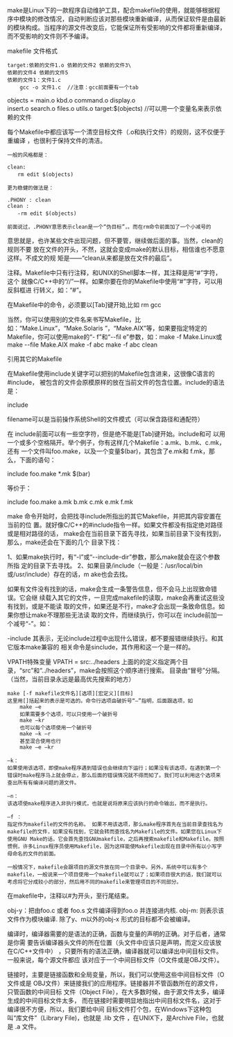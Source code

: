 make是Linux下的一款程序自动维护工具，配合makefile的使用，就能够根据程序中模块的修改情况，自动判断应该对那些模块重新编译，从而保证软件是由最新的模块构成。当程序的源文件改变后，它能保证所有受影响的文件都将重新编译，而不受影响的文件则不予编译。


makefile 文件格式
	
	target:依赖的文件1.o 依赖的文件2 依赖的文件3\
	依赖的文件4 依赖的文件5
	依赖的文件1：文件1.c
		gcc -o 文件1.c  //注意：gcc前面要有一个tab

objects = main.o kbd.o command.o display.o \
insert.o search.o files.o utils.o
	target:$(objects)    //可以用一个变量名来表示依赖的文件

	
每个Makefile中都应该写一个清空目标文件（.o和执行文件）的规则，这不仅便于重编译
，也很利于保持文件的清洁。

	一般的风格都是：

	clean:
	　　rm edit $(objects)
	
	更为稳健的做法是：

	.PHONY : clean
	clean :
	　　-rm edit $(objects)
	
	前面说过，.PHONY意思表示clean是一个“伪目标”，。而在rm命令前面加了一个小减号的
意思就是，也许某些文件出现问题，但不要管，继续做后面的事。当然，clean的规则不要
放在文件的开头，不然，这就会变成make的默认目标，相信谁也不愿意这样。不成文的规
矩是——“clean从来都是放在文件的最后”。

注释。Makefile中只有行注释，和UNIX的Shell脚本一样，其注释是用“#”字符，这个
就像C/C++中的“//”一样。如果你要在你的Makefile中使用“#”字符，可以用反斜框进
行转义，如：“\#”。

在Makefile中的命令，必须要以[Tab]键开始,比如 rm   gcc  

当然，你可以使用别的文件名来书写Makefile，比如：“Make.Linux”，“Make.Solaris
”，“Make.AIX”等，如果要指定特定的Makefile，你可以使用make的“- f”和“--fil
e”参数，如：make -f Make.Linux或make --file Make.AIX
	make -f abc
	make -f abc clean 
	
	
引用其它的Makefile

在Makefile使用include关键字可以把别的Makefile包含进来，这很像C语言的#include，
被包含的文件会原模原样的放在当前文件的包含位置。include的语法是：

include <filename>

filename可以是当前操作系统Shell的文件模式（可以保含路径和通配符）

在 include前面可以有一些空字符，但是绝不能是[Tab]键开始。include和<filename>可
以用一个或多个空格隔开。举个例子，你有这样几个Makefile：a.mk、b.mk、c.mk，还有
一个文件叫foo.make，以及一个变量$(bar)，其包含了e.mk和 f.mk，那么，下面的语句：


include foo.make *.mk $(bar)

等价于：

include foo.make a.mk b.mk c.mk e.mk f.mk

make 命令开始时，会把找寻include所指出的其它Makefile，并把其内容安置在当前的位
置。就好像C/C++的#include指令一样。如果文件都没有指定绝对路径或是相对路径的话，
make会在当前目录下首先寻找，如果当前目录下没有找到，那么，make还会在下面的几个
目录下找：

1、如果make执行时，有“-I”或“--include-dir”参数，那么make就会在这个参数所指
定的目录下去寻找。
2、如果目录<prefix>/include（一般是：/usr/local/bin或/usr/include）存在的话，m
ake也会去找。

如果有文件没有找到的话，make会生成一条警告信息，但不会马上出现致命错误。它会继
续载入其它的文件，一旦完成makefile的读取，make会再重试这些没有找到，或是不能读
取的文件，如果还是不行，make才会出现一条致命信息。如果你想让make不理那些无法读
取的文件，而继续执行，你可以在 include前加一个减号“-”。如：

-include <filename>
其表示，无论include过程中出现什么错误，都不要报错继续执行。和其它版本make兼容的
相关命令是sinclude，其作用和这一个是一样的。

VPATH特殊变量
VPATH = src:../headers
上面的的定义指定两个目录，“src”和“../headers”，make会按照这个顺序进行搜索。
目录由“冒号”分隔。（当然，当前目录永远是最高优先搜索的地方）




	make [-f makefile文件名][选项][宏定义][目标]
	这里用[]括起来的表示是可选的。命令行选项由破折号“–”指明，后面跟选项，如
		make –e
		如果需要多个选项，可以只使用一个破折号
		make –kr
		也可以每个选项使用一个破折号
		make –k –r
		甚至混合使用也行
		make –e –kr
		
	–k：
	如果使用该选项，即使make程序遇到错误也会继续向下运行；如果没有该选项，在遇到第一个错误时make程序马上就会停止，那么后面的错误情况就不得而知了。我们可以利用这个选项来查出所有有编译问题的源文件。

	–n：
	该选项使make程序进入非执行模式，也就是说将原来应该执行的命令输出，而不是执行。

	–f ：
	指定作为makefile的文件的名称。 如果不用该选项，那么make程序首先在当前目录查找名为makefile的文件，如果没有找到，它就会转而查找名为Makefile的文件。如果您在Linux下使用GNU Make的话，它会首先查找GNUmakefile，之后再搜索makefile和Makefile。按照惯例，许多Linux程序员使用Makefile，因为这样能使Makefile出现在目录中所有以小写字母命名的文件的前面。
	
	一般情况下，makefile会跟项目的源文件放在同一个目录中。另外，系统中可以有多个makefile，一般说来一个项目使用一个makefile就可以了；如果项目很大的话，我们就可以考虑将它分成较小的部分，然后用不同的makefile来管理项目的不同部分。
	
在makefile中，注释以#为开头，至行尾结束。


obj-y：把由foo.c 或者 foo.s 文件编译得到foo.o 并连接进内核.
obj-m: 则表示该文件作为模块编译.
除了y、m以外的obj-x 形式的目标都不会被编译。




编译时，编译器需要的是语法的正确，函数与变量的声明的正确。对于后者，通常是你需
要告诉编译器头文件的所在位置（头文件中应该只是声明，而定义应该放在C/C++文件中）
，只要所有的语法正确，编译器就可以编译出中间目标文件。一般来说，每个源文件都应
该对应于一个中间目标文件（O文件或是OBJ文件）。

链接时，主要是链接函数和全局变量，所以，我们可以使用这些中间目标文件（O文件或是
OBJ文件）来链接我们的应用程序。链接器并不管函数所在的源文件，只管函数的中间目标
文件（Object File），在大多数时候，由于源文件太多，编译生成的中间目标文件太多，
而在链接时需要明显地指出中间目标文件名，这对于编译很不方便，所以，我们要给中间
目标文件打个包，在Windows下这种包叫“库文件”（Library File)，也就是 .lib 文件
，在UNIX下，是Archive File，也就是 .a 文件。